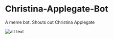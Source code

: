 # Christina-Applegate-Bot
A meme bot.  Shouts out Christina Applegate

![alt text](https://github.com/MichaelVenturi/Christina-Applegate-Bot/blob/master/Christina-Applegate.jpg?raw=true)
